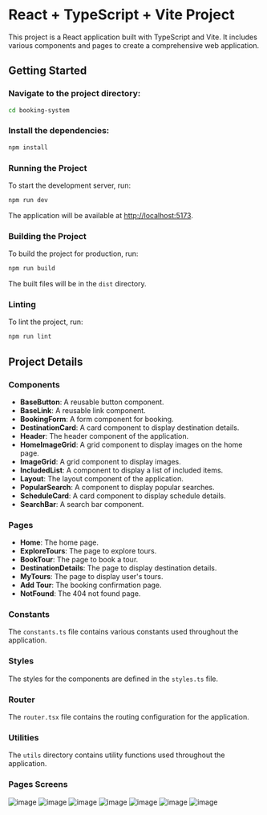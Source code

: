 # React + TypeScript + Vite Project

This project is a React application built with TypeScript and Vite. It includes various components and pages to create a comprehensive web application.

## Getting Started

### Navigate to the project directory:

```sh
cd booking-system
```

### Install the dependencies:

```sh
npm install
```

### Running the Project

To start the development server, run:

```sh
npm run dev
```

The application will be available at [http://localhost:5173](http://localhost:5173).

### Building the Project

To build the project for production, run:

```sh
npm run build
```

The built files will be in the `dist` directory.

### Linting

To lint the project, run:

```sh
npm run lint
```

## Project Details

### Components

- **BaseButton**: A reusable button component.
- **BaseLink**: A reusable link component.
- **BookingForm**: A form component for booking.
- **DestinationCard**: A card component to display destination details.
- **Header**: The header component of the application.
- **HomeImageGrid**: A grid component to display images on the home page.
- **ImageGrid**: A grid component to display images.
- **IncludedList**: A component to display a list of included items.
- **Layout**: The layout component of the application.
- **PopularSearch**: A component to display popular searches.
- **ScheduleCard**: A card component to display schedule details.
- **SearchBar**: A search bar component.

### Pages

- **Home**: The home page.
- **ExploreTours**: The page to explore tours.
- **BookTour**: The page to book a tour.
- **DestinationDetails**: The page to display destination details.
- **MyTours**: The page to display user's tours.
- **Add Tour**: The booking confirmation page.
- **NotFound**: The 404 not found page.

### Constants

The `constants.ts` file contains various constants used throughout the application.

### Styles

The styles for the components are defined in the `styles.ts` file.

### Router

The `router.tsx` file contains the routing configuration for the application.

### Utilities

The `utils` directory contains utility functions used throughout the application.

### Pages Screens

![image](https://github.com/user-attachments/assets/5028516f-b1ed-43cf-9957-fb2493ee4873)
![image](https://github.com/user-attachments/assets/dac9ad64-2c99-47d9-ac85-e7d51de6697f)
![image](https://github.com/user-attachments/assets/26874732-90a2-4c43-9c61-48b290d37d4b)
![image](https://github.com/user-attachments/assets/26874732-90a2-4c43-9c61-48b290d37d4b)
![image](https://github.com/user-attachments/assets/6b816a92-6dc2-4ca6-aab1-e9d68f0829ad)
![image](https://github.com/user-attachments/assets/3981d7de-3ca6-45a1-a700-4dfb9f8ac8f9)
![image](https://github.com/user-attachments/assets/adebb68f-bb86-4229-9718-164f3aa87654)
